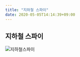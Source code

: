 ```yaml
---
title: "지하철 스파이"
date: 2020-05-05T14:14:39+09:00
---
```

## 지하철 스파이

![지하철스파이](https://i.pinimg.com/474x/4e/88/68/4e8868630dbd77be9b5031a13a8f096b--underground-map-subway-map.jpg)
